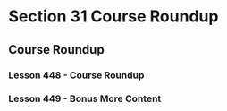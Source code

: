 # Section 31 Course Roundup

## Course Roundup

### Lesson 448 - Course Roundup

### Lesson 449 - Bonus More Content
